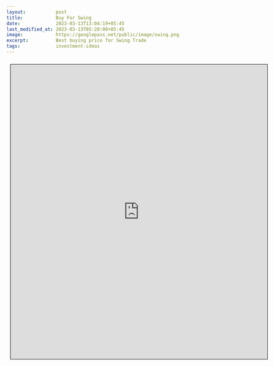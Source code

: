 ```yaml
---
layout:           post
title:            Buy For Swing
date:             2023-03-13T13:04:19+05:45
last_modified_at: 2023-03-13T05:20:00+05:45
image:            https://googlepass.net/public/image/swing.png
excerpt:          Best buying price for Swing Trade
tags:             investment-ideas
---
```



<iframe src="https://docs.google.com/spreadsheets/d/e/2PACX-1vQvbBzOmjdZ60cOleJqqprE1B61wDQigZAuWR4fE1_2PTqAWTuHXzEq3JsfwWDJeg/pubhtml?gid=1875409448&single=true&amp;widget=true&amp;headers=false" scrolling="yes" style="border: 1px solid black; position: relative; margin-left: 10px; margin-top: 10px; width: 670px; height: 770px; ">
</iframe>


